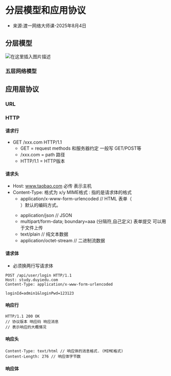 # 分层模型和应用协议
- 来源:渡一网络大师课-2025年8月4日
## 分层模型
![在这里插入图片描述](/public/工程化/网络/1.png)

### 五层网络模型

## 应用层协议
### URL
### HTTP
#### 请求行
- GET /xxx.com HTTP/1.1
    - GET = request methods 和服务器约定 一般写 GET/POST等
    - /xxx.com = path 路径
    - HTTP/1.1 = HTTP版本
#### 请求头
- Host: www.taobao.com  必传 表示主机
- Content-Type:  格式为 x/y  MIME格式 : 指的是请求体的格式
    - application/x-www-form-urlencoded // HTML 表单（<form>）默认的编码方式。
    - application/json // JSON
    - multipart/form-data; boundary=aaa (分隔符,自己定义) 表单提交 可以用于文件上传
    - text/plain // 纯文本数据
    - application/octet-stream // 二进制流数据

#### 请求体
- 必须换两行写请求体

```http request
POST /api/user/login HTTP/1.1
Host: study.duyiedu.com
Content-Type: application/x-www-form-urlencoded

loginId=admin1&loginPwd=123123
```

#### 响应行
```http request
HTTP/1.1 200 OK
// 协议版本 响应码 响应消息
// 表示响应的大概情况
```
#### 响应头
```http request
Content-Type: text/html // 响应体的消息格式. (MIME格式)
Content-Length: 276 // 响应体字节数
```
#### 响应体
